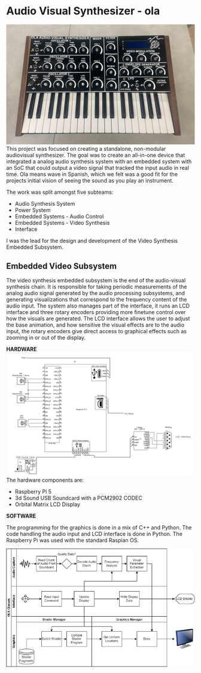 # Audio Visual Synthesizer - ola
![Final Prototype](../images/ola_key2.png "Final Assembly")
This project was focused on creating a standalone, non-modular audiovisual synthesizer. The goal was to create an all-in-one device that integrated a analog audio synthesis system with an embedded system with an SoC that could output a video signal that tracked the input audio in real time. 
Ola means wave in Spanish, which we felt was a good fit for the projects initial vision of seeing the sound as you play an instrument. 

The work was split amongst five subteams: 
- Audio Synthesis System
- Power System
- Embedded Systems - Audio Control
- Embedded Systems - Video Synthesis
- Interface

I was the lead for the design and development of the Video Synthesis Embedded Subsystem.

## Embedded Video Subsystem
The video synthesis embedded subsystem is the end of the audio-visual synthesis chain.
It is responsible for taking periodic measurements of the analog audio signal generated by the
audio processing subsystems, and generating visualizations that correspond to the frequency
content of the audio input. The system also manages part of the interface, it runs an LCD
interface and three rotary encoders providing more finetune control over how the visuals are
generated. The LCD interface allows the user to adjust the base animation, and how sensitive the visual effects are to the audio input, the rotary encoders give direct access to graphical effects such as
zooming in or out of the display. 

**HARDWARE**
![Embedded Video Schematic](../images/ola_schem.jpg)
The hardware components are:
- Raspberry Pi 5
- 3d Sound USB Soundcard with a PCM2902 CODEC 
- Orbital Matrix LCD Display


**SOFTWARE**

The programming for the graphics is done in a mix of C++ and Python. The code handling the audio input and LCD interface is done in Python. The Raspberry Pi was used with the standard Raspian OS.


![Embedded Video Block Diagram](../images/ola_vid_dia.png)
